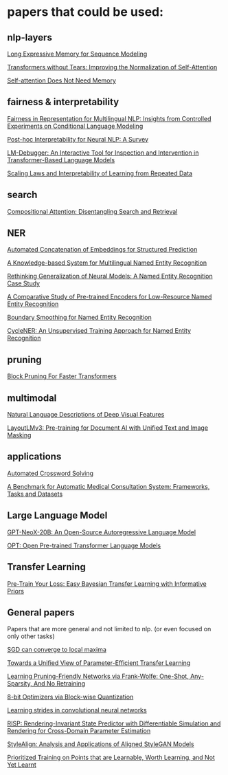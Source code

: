 # papers that could be used:

## nlp-layers
[Long Expressive Memory for Sequence Modeling](https://openreview.net/forum?id=vwj6aUeocyf)

[Transformers without Tears: Improving the Normalization of Self-Attention](https://arxiv.org/abs/1910.05895)

[Self-attention Does Not Need
Memory](https://paperswithcode.com/paper/self-attention-does-not-need-o-n-2-memory)

## fairness & interpretability

[Fairness in Representation for Multilingual NLP: Insights from Controlled Experiments on Conditional Language Modeling](https://openreview.net/forum?id=-llS6TiOew)

[Post-hoc Interpretability for Neural NLP: A Survey](https://arxiv.org/abs/2108.04840)

[LM-Debugger: An Interactive Tool for Inspection and Intervention in Transformer-Based Language Models](https://arxiv.org/abs/2204.12130)

[Scaling Laws and Interpretability of Learning from Repeated Data](https://paperswithcode.com/paper/scaling-laws-and-interpretability-of-learning)

## search

[Compositional Attention: Disentangling Search and Retrieval](https://openreview.net/forum?id=IwJPj2MBcIa)

## NER

[Automated Concatenation of Embeddings for Structured Prediction](https://arxiv.org/abs/2010.05006)

[A Knowledge-based System for Multilingual Named Entity Recognition](https://arxiv.org/pdf/2203.00545.pdf)

[Rethinking Generalization of Neural Models: A Named Entity Recognition Case Study](https://arxiv.org/abs/2001.03844)

[A Comparative Study of Pre-trained Encoders for Low-Resource Named Entity Recognition](https://paperswithcode.com/paper/a-comparative-study-of-pre-trained-encoders-1)

[Boundary Smoothing for Named Entity Recognition](https://paperswithcode.com/paper/boundary-smoothing-for-named-entity-1)

[CycleNER: An Unsupervised Training Approach for Named Entity Recognition](https://dl.acm.org/doi/10.1145/3485447.3512012)

## pruning

[Block Pruning For Faster Transformers](https://arxiv.org/abs/2109.04838)

## multimodal

[Natural Language Descriptions of Deep Visual Features](https://openreview.net/forum?id=NudBMY-tzDr)

[LayoutLMv3: Pre-training for Document AI with Unified Text and Image Masking](https://arxiv.org/pdf/2204.08387.pdf)

## applications

[Automated Crossword Solving](https://paperswithcode.com/paper/automated-crossword-solving-1)

[A Benchmark for Automatic Medical Consultation System: Frameworks, Tasks and Datasets](https://paperswithcode.com/paper/a-benchmark-for-automatic-medical)

## Large Language Model

[GPT-NeoX-20B: An Open-Source Autoregressive Language Model](https://paperswithcode.com/paper/gpt-neox-20b-an-open-source-autoregressive-1)

[OPT: Open Pre-trained Transformer Language Models](https://paperswithcode.com/paper/opt-open-pre-trained-transformer-language)

## Transfer Learning

[Pre-Train Your Loss: Easy Bayesian Transfer Learning with Informative Priors](https://arxiv.org/pdf/2205.10279.pdf)

## General papers
Papers that are more general and not limited to nlp. (or even focused on only other tasks)

[SGD can converge to local maxima](https://openreview.net/forum?id=9XhPLAjjRB)

[Towards a Unified View of Parameter-Efficient Transfer Learning](https://openreview.net/forum?id=0RDcd5Axok)

[Learning Pruning-Friendly Networks via Frank-Wolfe: One-Shot, Any-Sparsity, And No Retraining](https://openreview.net/forum?id=O1DEtITim__)

[8-bit Optimizers via Block-wise Quantization](https://openreview.net/forum?id=shpkpVXzo3h)

[Learning strides in convolutional neural networks](https://arxiv.org/abs/2202.01653)

[RISP: Rendering-Invariant State Predictor with Differentiable Simulation and Rendering for Cross-Domain Parameter Estimation](https://openreview.net/forum?id=uSE03demja)

[StyleAlign: Analysis and Applications of Aligned StyleGAN Models](https://arxiv.org/abs/2110.11323)

[Prioritized Training on Points that are Learnable, Worth Learning, and Not Yet Learnt](https://arxiv.org/pdf/2206.07137.pdf)
